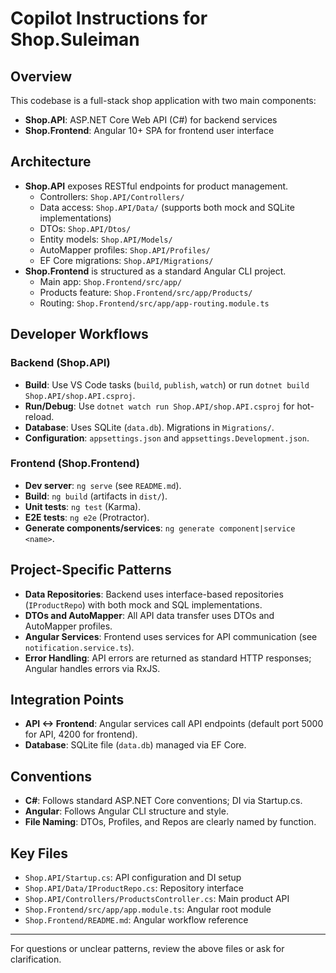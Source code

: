# Copilot Instructions for Shop.Suleiman

## Overview
This codebase is a full-stack shop application with two main components:
- **Shop.API**: ASP.NET Core Web API (C#) for backend services
- **Shop.Frontend**: Angular 10+ SPA for frontend user interface

## Architecture
- **Shop.API** exposes RESTful endpoints for product management.
  - Controllers: `Shop.API/Controllers/`
  - Data access: `Shop.API/Data/` (supports both mock and SQLite implementations)
  - DTOs: `Shop.API/Dtos/`
  - Entity models: `Shop.API/Models/`
  - AutoMapper profiles: `Shop.API/Profiles/`
  - EF Core migrations: `Shop.API/Migrations/`
- **Shop.Frontend** is structured as a standard Angular CLI project.
  - Main app: `Shop.Frontend/src/app/`
  - Products feature: `Shop.Frontend/src/app/Products/`
  - Routing: `Shop.Frontend/src/app/app-routing.module.ts`

## Developer Workflows
### Backend (Shop.API)
- **Build**: Use VS Code tasks (`build`, `publish`, `watch`) or run `dotnet build Shop.API/shop.API.csproj`.
- **Run/Debug**: Use `dotnet watch run Shop.API/shop.API.csproj` for hot-reload.
- **Database**: Uses SQLite (`data.db`). Migrations in `Migrations/`.
- **Configuration**: `appsettings.json` and `appsettings.Development.json`.

### Frontend (Shop.Frontend)
- **Dev server**: `ng serve` (see `README.md`).
- **Build**: `ng build` (artifacts in `dist/`).
- **Unit tests**: `ng test` (Karma).
- **E2E tests**: `ng e2e` (Protractor).
- **Generate components/services**: `ng generate component|service <name>`.

## Project-Specific Patterns
- **Data Repositories**: Backend uses interface-based repositories (`IProductRepo`) with both mock and SQL implementations.
- **DTOs and AutoMapper**: All API data transfer uses DTOs and AutoMapper profiles.
- **Angular Services**: Frontend uses services for API communication (see `notification.service.ts`).
- **Error Handling**: API errors are returned as standard HTTP responses; Angular handles errors via RxJS.

## Integration Points
- **API <-> Frontend**: Angular services call API endpoints (default port 5000 for API, 4200 for frontend).
- **Database**: SQLite file (`data.db`) managed via EF Core.

## Conventions
- **C#**: Follows standard ASP.NET Core conventions; DI via Startup.cs.
- **Angular**: Follows Angular CLI structure and style.
- **File Naming**: DTOs, Profiles, and Repos are clearly named by function.

## Key Files
- `Shop.API/Startup.cs`: API configuration and DI setup
- `Shop.API/Data/IProductRepo.cs`: Repository interface
- `Shop.API/Controllers/ProductsController.cs`: Main product API
- `Shop.Frontend/src/app/app.module.ts`: Angular root module
- `Shop.Frontend/README.md`: Angular workflow reference

---
For questions or unclear patterns, review the above files or ask for clarification.
